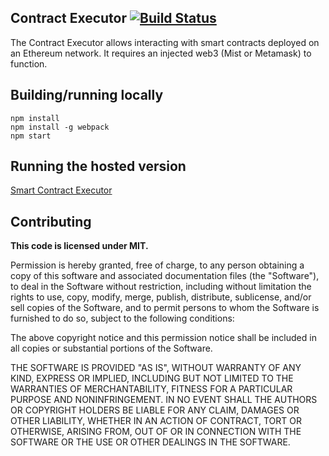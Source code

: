 ## Contract Executor [![Build Status](https://travis-ci.org/aleybovich/smart-contract-executor.svg?branch=master)](https://travis-ci.org/aleybovich/smart-contract-executor)

The Contract Executor allows interacting with smart contracts deployed on an Ethereum network. It requires an injected web3 (Mist or Metamask) to function. 

## Building/running locally

```
npm install   
npm install -g webpack
npm start
```

## Running the hosted version

[Smart Contract Executor](https://aleybovich.github.io/smart-contract-executor/)

## Contributing

**This code is licensed under MIT.**

Permission is hereby granted, free of charge, to any person obtaining a copy
of this software and associated documentation files (the "Software"), to deal
in the Software without restriction, including without limitation the rights
to use, copy, modify, merge, publish, distribute, sublicense, and/or sell
copies of the Software, and to permit persons to whom the Software is
furnished to do so, subject to the following conditions:

The above copyright notice and this permission notice shall be included in
all copies or substantial portions of the Software.

THE SOFTWARE IS PROVIDED "AS IS", WITHOUT WARRANTY OF ANY KIND, EXPRESS OR
IMPLIED, INCLUDING BUT NOT LIMITED TO THE WARRANTIES OF MERCHANTABILITY,
FITNESS FOR A PARTICULAR PURPOSE AND NONINFRINGEMENT. IN NO EVENT SHALL THE
AUTHORS OR COPYRIGHT HOLDERS BE LIABLE FOR ANY CLAIM, DAMAGES OR OTHER
LIABILITY, WHETHER IN AN ACTION OF CONTRACT, TORT OR OTHERWISE, ARISING FROM,
OUT OF OR IN CONNECTION WITH THE SOFTWARE OR THE USE OR OTHER DEALINGS IN
THE SOFTWARE.
